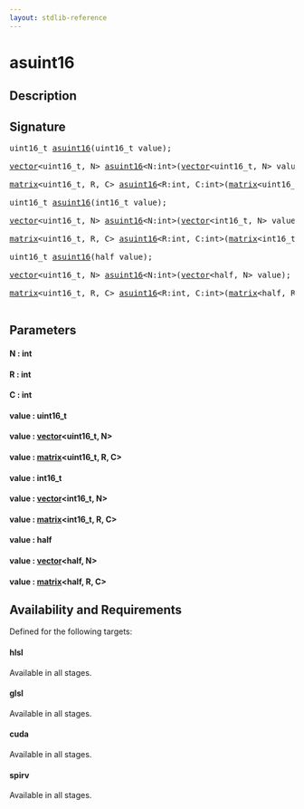 ```yaml
---
layout: stdlib-reference
---
```


# asuint16

## Description





## Signature 

<pre>
uint16_t <a href="/stdlib-reference/global-decls/asuint16">asuint16</a>(uint16_t <span class='code_param'>value</span>);

<a href="/stdlib-reference/types/vector/index" class="code_type">vector</a>&lt;uint16_t, N&gt; <a href="/stdlib-reference/global-decls/asuint16">asuint16</a>&lt;N:<span class="code_keyword">int</span>&gt;(<a href="/stdlib-reference/types/vector/index" class="code_type">vector</a>&lt;uint16_t, N&gt; <span class='code_param'>value</span>);

<a href="/stdlib-reference/types/matrix/index" class="code_type">matrix</a>&lt;uint16_t, R, C&gt; <a href="/stdlib-reference/global-decls/asuint16">asuint16</a>&lt;R:<span class="code_keyword">int</span>, C:<span class="code_keyword">int</span>&gt;(<a href="/stdlib-reference/types/matrix/index" class="code_type">matrix</a>&lt;uint16_t, R, C&gt; <span class='code_param'>value</span>);

uint16_t <a href="/stdlib-reference/global-decls/asuint16">asuint16</a>(int16_t <span class='code_param'>value</span>);

<a href="/stdlib-reference/types/vector/index" class="code_type">vector</a>&lt;uint16_t, N&gt; <a href="/stdlib-reference/global-decls/asuint16">asuint16</a>&lt;N:<span class="code_keyword">int</span>&gt;(<a href="/stdlib-reference/types/vector/index" class="code_type">vector</a>&lt;int16_t, N&gt; <span class='code_param'>value</span>);

<a href="/stdlib-reference/types/matrix/index" class="code_type">matrix</a>&lt;uint16_t, R, C&gt; <a href="/stdlib-reference/global-decls/asuint16">asuint16</a>&lt;R:<span class="code_keyword">int</span>, C:<span class="code_keyword">int</span>&gt;(<a href="/stdlib-reference/types/matrix/index" class="code_type">matrix</a>&lt;int16_t, R, C&gt; <span class='code_param'>value</span>);

uint16_t <a href="/stdlib-reference/global-decls/asuint16">asuint16</a>(<span class="code_keyword">half</span> <span class='code_param'>value</span>);

<a href="/stdlib-reference/types/vector/index" class="code_type">vector</a>&lt;uint16_t, N&gt; <a href="/stdlib-reference/global-decls/asuint16">asuint16</a>&lt;N:<span class="code_keyword">int</span>&gt;(<a href="/stdlib-reference/types/vector/index" class="code_type">vector</a>&lt;<span class="code_keyword">half</span>, N&gt; <span class='code_param'>value</span>);

<a href="/stdlib-reference/types/matrix/index" class="code_type">matrix</a>&lt;uint16_t, R, C&gt; <a href="/stdlib-reference/global-decls/asuint16">asuint16</a>&lt;R:<span class="code_keyword">int</span>, C:<span class="code_keyword">int</span>&gt;(<a href="/stdlib-reference/types/matrix/index" class="code_type">matrix</a>&lt;<span class="code_keyword">half</span>, R, C&gt; <span class='code_param'>value</span>);

</pre>

## Parameters

#### N  : int
#### R  : int
#### C  : int
#### value  : uint16\_t
#### value  : [vector](/stdlib-reference/types/vector/index)\<uint16\_t, N\>
#### value  : [matrix](/stdlib-reference/types/matrix/index)\<uint16\_t, R, C\>
#### value  : int16\_t
#### value  : [vector](/stdlib-reference/types/vector/index)\<int16\_t, N\>
#### value  : [matrix](/stdlib-reference/types/matrix/index)\<int16\_t, R, C\>
#### value  : half
#### value  : [vector](/stdlib-reference/types/vector/index)\<half, N\>
#### value  : [matrix](/stdlib-reference/types/matrix/index)\<half, R, C\>

## Availability and Requirements

Defined for the following targets:

#### hlsl
Available in all stages.

#### glsl
Available in all stages.

#### cuda
Available in all stages.

#### spirv
Available in all stages.



